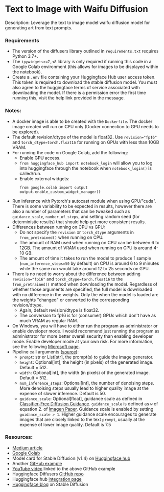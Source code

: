 # Text to Image with Waifu Diffusion

Description: Leverage the text to image model waifu diffusion model for generating art from text prompts.


### Requirements

 - The version of the diffusers library outlined in `requirements.txt` requires Python 3.7+.
 - The `ipywidgets>=7,<8` library is only required if running this code in a Google Colab environment (this allows for images to be displayed within the notebook).
 - Create a `.env` file containing your Huggingface Hub user access token. This token is required to download the stable diffusion model. You must also agree to the huggingface terms of service associated with downloading the model. If there is a permission error the first time running this, visit the help link provided in the message.


### Notes:

 - A docker image is able to be created with the `Dockerfile`. The docker image created will run on CPU only (Docker connection to GPU needs to be explored).
 - The default revision/dtype of the model is float32. Use `revision="fp16"` and `torch_dtype=torch.float16` for running on GPUs with less than 10GB VRAM.
 - For running the code on Google Colab, add the following:
 	- Enable GPU access.
 	- `from huggingface_hub import notebook_login` will allow you to log into huggingface through the notebook when `notebook_login()`  is called/run.
 	- Enable external widgets:
 		```
 		from google.colab import output
 		output.enable_custom_widget_manager()
 		```
 - Run inference with Pytorch's autocast module when using GPU/"cuda". There is some variability to be expected in results, however there are also a number of parameters that can be tweaked such as `guidance_scale`, `number_of_steps`, and setting random seed (for deterministic results) that should help get more consistent results.
 - Differences between running on CPU vs GPU:
    - Do not specify the `revision` or `torch_dtype` arguments in `from_pretrained()` when running on CPU.
    - The amount of RAM used when running on CPU can be between 6 to 12GB. The amount of VRAM used when running on GPU is around 4-10 GB.
    - The amount of time it takes to run the model to produce 1 sample (`num_inference_steps=50` by default) on CPU is around 6 to 9 minutes while the same run would take around 12 to 25 seconds on GPU.
 - There is no need to worry about the difference between adding `revision="fp16"` and `torch_dtype=torch.float16` to the `from_pretrained()` method when downloading the model. Regardless of whether those arguments are specified, the full model is downloaded with no difference in the weights. Only the when the model is loaded are the weights "changed" or converted to the corresponding revision/dtype.
    - Again, default revision/dtype is float32.
    - The conversion to fp16 is for (consumer) GPUs which don't have as much VRAM as regular RAM.
 - On Windows, you will have to either run the program as administrator or enable developer mode. I would recommend just running the program as administrator for more better overall security than enabling developer mode. Enable developer mode at your own risk. For more information, see the following [Microsoft page](https://learn.microsoft.com/en-us/windows/apps/get-started/enable-your-device-for-development).
 - Pipeline call arguments ([source](https://github.com/huggingface/diffusers/blob/ab7a78e8f11eec914653e01ee497d57d7503bd9d/src/diffusers/pipelines/stable_diffusion/pipeline_stable_diffusion.py)):
   - `prompt`: str or List[str], the prompt(s) to guide the image generator.
   - `height`: Optional[int], the height (in pixels) of the generated image. Default = 512.
   - `width`: Optional[int], the width (in pixels) of the generated image. Default = 512.
   - `num_inference_steps`: Optional[int], the number of denoising steps. More denoising steps usually lead to higher quality image at the expense of slower inference. Default is 50.
   - `guidance_scale`: Optional[float], guidance scale as defined in [Classifier-Free Diffusion Guidance](https://arxiv.org/abs/2207.12598). `guidance_scale` is defined as `w` of equation 2. of [Imagen Paper](https://arxiv.org/pdf/2205.11487.pdf). Guidance scale is enabled by setting `guidance_scale > 1`. Higher guidance scale encourages to generate images that are closely linked to the text `prompt`, usually at the expense of lower image quality. Default is 7.5


### Resources:

 - [Medium article](https://towardsdatascience.com/how-to-generate-images-from-text-with-stable-diffusion-models-ea9d1cb92f9b)
 - [Google Colab](https://colab.research.google.com/github/huggingface/notebooks/blob/main/diffusers/stable_diffusion.ipynb)
 - Model card for Stable Diffusion (v1.4) on [Huggingface hub](https://huggingface.co/CompVis/stable-diffusion-v1-4)
 - Another [GitHub example](https://github.com/nicknochnack/StableDiffusionApp) 
 - [YouTube video](https://www.youtube.com/watch?v=7xc0Fs3fpCg) linked to the above GitHub example
 - Huggingface Diffusers [GitHub repo](https://github.com/huggingface/diffusers/tree/main/src/diffusers/pipelines)
 - Huggingface hub [integration page](https://huggingface.co/docs/hub/models-adding-libraries)
 - [Huggingface blog](https://huggingface.co/blog/stable_diffusion) on Stable Diffusion
